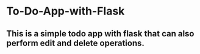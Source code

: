 ﻿# To-Do-App-with-Flask
## This is a simple todo app with flask that can also perform edit and delete operations. 
